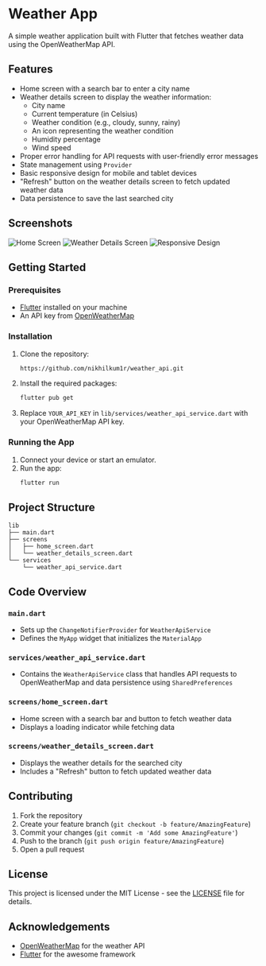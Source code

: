 # Weather App

A simple weather application built with Flutter that fetches weather data using the OpenWeatherMap API.

## Features

- Home screen with a search bar to enter a city name
- Weather details screen to display the weather information:
  - City name
  - Current temperature (in Celsius)
  - Weather condition (e.g., cloudy, sunny, rainy)
  - An icon representing the weather condition
  - Humidity percentage
  - Wind speed
- Proper error handling for API requests with user-friendly error messages
- State management using `Provider`
- Basic responsive design for mobile and tablet devices
- "Refresh" button on the weather details screen to fetch updated weather data
- Data persistence to save the last searched city

## Screenshots

![Home Screen](screenshots/Screenshot_2024-07-01-18-16-52-760_com.example.weather_app.jpg)
![Weather Details Screen](screenshots/Screenshot_2024-07-01-18-16-41-997_com.example.weather_app.jpg)
![Responsive Design](screenshots/Weather%20App%20-%20Google%20Chrome%2001-07-2024%2018_20_17.png)

## Getting Started

### Prerequisites

- [Flutter](https://flutter.dev/docs/get-started/install) installed on your machine
- An API key from [OpenWeatherMap](https://openweathermap.org/api)

### Installation

1. Clone the repository:

   ```bash
   https://github.com/nikhilkum1r/weather_api.git
   ```

2. Install the required packages:

   ```bash
   flutter pub get
   ```

3. Replace `YOUR_API_KEY` in `lib/services/weather_api_service.dart` with your OpenWeatherMap API key.

### Running the App

1. Connect your device or start an emulator.
2. Run the app:
   ```bash
   flutter run
   ```

## Project Structure

```
lib
├── main.dart
├── screens
│   ├── home_screen.dart
│   └── weather_details_screen.dart
└── services
    └── weather_api_service.dart
```

## Code Overview

### `main.dart`

- Sets up the `ChangeNotifierProvider` for `WeatherApiService`
- Defines the `MyApp` widget that initializes the `MaterialApp`

### `services/weather_api_service.dart`

- Contains the `WeatherApiService` class that handles API requests to OpenWeatherMap and data persistence using `SharedPreferences`

### `screens/home_screen.dart`

- Home screen with a search bar and button to fetch weather data
- Displays a loading indicator while fetching data

### `screens/weather_details_screen.dart`

- Displays the weather details for the searched city
- Includes a "Refresh" button to fetch updated weather data

## Contributing

1. Fork the repository
2. Create your feature branch (`git checkout -b feature/AmazingFeature`)
3. Commit your changes (`git commit -m 'Add some AmazingFeature'`)
4. Push to the branch (`git push origin feature/AmazingFeature`)
5. Open a pull request

## License

This project is licensed under the MIT License - see the [LICENSE](LICENSE) file for details.

## Acknowledgements

- [OpenWeatherMap](https://openweathermap.org/) for the weather API
- [Flutter](https://flutter.dev/) for the awesome framework
